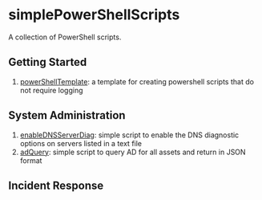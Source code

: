 # simplePowerShellScripts
A collection of PowerShell scripts.

## Getting Started

1. [powerShellTemplate](scripts/powerShellTemplate.ps1): a template for creating powershell scripts that do not require logging


## System Administration

1. [enableDNSServerDiag](scripts/enableDNSServerDiag.ps1): simple script to enable the DNS diagnostic options on servers listed in a text file
2. [adQuery](scripts/adQuery.ps1): simple script to query AD for all assets and return in JSON format

## Incident Response
